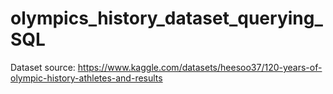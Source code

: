 # olympics_history_dataset_querying_SQL
Dataset source: https://www.kaggle.com/datasets/heesoo37/120-years-of-olympic-history-athletes-and-results
